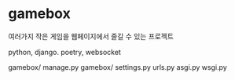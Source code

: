 # gamebox
여러가지 작은 게임을 웹페이지에서 즐길 수 있는 프로젝트

python, django. poetry, websocket

gamebox/
    manage.py
    gamebox/
        settings.py
        urls.py
        asgi.py
        wsgi.py